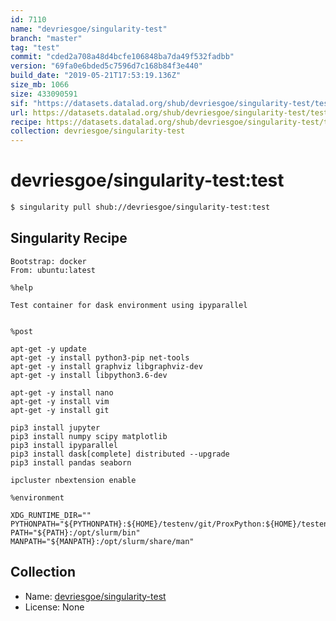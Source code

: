 ```yaml
---
id: 7110
name: "devriesgoe/singularity-test"
branch: "master"
tag: "test"
commit: "cded2a708a48d4bcfe106848ba7da49f532fadbb"
version: "69fa0e6bded5c7596d7c168b84f3e440"
build_date: "2019-05-21T17:53:19.136Z"
size_mb: 1066
size: 433090591
sif: "https://datasets.datalad.org/shub/devriesgoe/singularity-test/test/2019-05-21-cded2a70-69fa0e6b/69fa0e6bded5c7596d7c168b84f3e440.simg"
url: https://datasets.datalad.org/shub/devriesgoe/singularity-test/test/2019-05-21-cded2a70-69fa0e6b/
recipe: https://datasets.datalad.org/shub/devriesgoe/singularity-test/test/2019-05-21-cded2a70-69fa0e6b/Singularity
collection: devriesgoe/singularity-test
---
```


# devriesgoe/singularity-test:test

```bash
$ singularity pull shub://devriesgoe/singularity-test:test
```

## Singularity Recipe

```singularity
Bootstrap: docker
From: ubuntu:latest

%help

Test container for dask environment using ipyparallel


%post

apt-get -y update
apt-get -y install python3-pip net-tools
apt-get -y install graphviz libgraphviz-dev
apt-get -y install libpython3.6-dev

apt-get -y install nano
apt-get -y install vim
apt-get -y install git

pip3 install jupyter
pip3 install numpy scipy matplotlib
pip3 install ipyparallel
pip3 install dask[complete] distributed --upgrade
pip3 install pandas seaborn

ipcluster nbextension enable

%environment

XDG_RUNTIME_DIR=""
PYTHONPATH="${PYTHONPATH}:${HOME}/testenv/git/ProxPython:${HOME}/testenv/git/samsara/python"
PATH="${PATH}:/opt/slurm/bin"
MANPATH="${MANPATH}:/opt/slurm/share/man"
```

## Collection

 - Name: [devriesgoe/singularity-test](https://github.com/devriesgoe/singularity-test)
 - License: None

